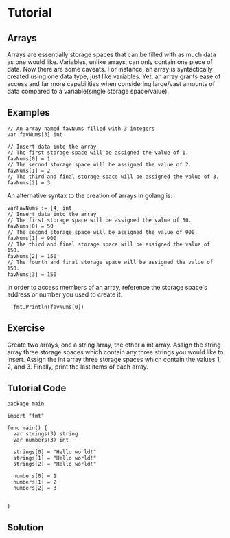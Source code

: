 # Tutorial

## Arrays
Arrays are essentially storage spaces that can be filled with as much data as one would like. Variables, unlike arrays, can only contain one piece of data. Now there are some caveats. For instance, an array is syntactically created using one data type, just like variables. Yet, an array grants ease of access and far more capabilities when considering large/vast amounts of data compared to a variable(single storage space/value). 

## Examples
```golang
// An array named favNums filled with 3 integers
var favNums[3] int

// Insert data into the array
// The first storage space will be assigned the value of 1.
favNums[0] = 1
// The second storage space will be assigned the value of 2.
favNums[1] = 2
// The third and final storage space will be assigned the value of 3.
favNums[2] = 3

```
An alternative syntax to the creation of arrays in golang is:
```golang
varFavNums := [4] int
// Insert data into the array
// The first storage space will be assigned the value of 50.
favNums[0] = 50
// The second storage space will be assigned the value of 900.
favNums[1] = 900
// The third and final storage space will be assigned the value of 150.
favNums[2] = 150
// The fourth and final storage space will be assigned the value of 150.
favNums[3] = 150

```
In order to access members of an array, reference the storage space's address or number you used to create it. 
```golang
  fmt.Println(favNums[0])
```
## Exercise
Create two arrays, one a string array, the other a int array.
Assign the string array three storage spaces which contain any three strings you would like to insert. 
Assign the int array three storage spaces which contain the values 1, 2, and 3.
Finally, print the last items of each array.

## Tutorial Code
```golang
package main

import "fmt"

func main() {
  var strings(3) string
  var numbers(3) int
  
  strings[0] = "Hello world!"
  strings[1] = "Hello world!"
  strings[2] = "Hello world!"
  
  numbers[0] = 1
  numbers[1] = 2
  numbers[2] = 3
  
  
}
```
## Solution

